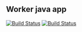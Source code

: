 ## Worker java app


[![Build Status](http://54.190.2.103:8080/buildStatus/icon?job=instavote%2Fworker-build)](http://54.190.2.103:8080/job/instavote/job/worker-build/)
[![Build Status](http://54.190.2.103:8080/buildStatus/icon?job=instavote%2Fworker-test?Subject=UnitTest)](http://54.190.2.103:8080/job/instavote/job/worker-test/)
